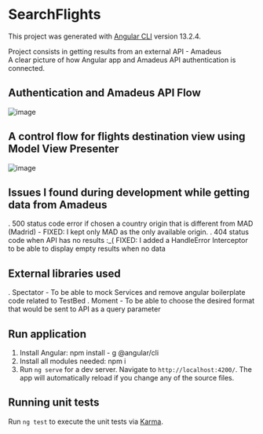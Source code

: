 # SearchFlights

This project was generated with [Angular CLI](https://github.com/angular/angular-cli) version 13.2.4.

Project consists in getting results from an external API - Amadeus <br>
A clear picture of how Angular app and Amadeus API authentication is connected. 
## Authentication and Amadeus API Flow
![image](https://user-images.githubusercontent.com/7724026/155230370-fd5651c5-6a23-47f9-9d60-3713c7e3f0d8.png)
## A control flow for flights destination view using Model View Presenter
![image](https://user-images.githubusercontent.com/7724026/155231270-1ca9691b-6a49-45de-b52f-365ab00ad824.png)

## Issues I found during development while getting data from Amadeus

. 500 status code error if chosen a country origin that is different from MAD (Madrid) - FIXED: I kept only MAD as the only available origin.
. 404 status code when API has no results :_( FIXED: I added a HandleError Interceptor to be able to display empty results when no data

## External libraries used
. Spectator - To be able to mock Services and remove angular boilerplate code related to TestBed
. Moment - To be able to choose the desired format that would be sent to API as a query parameter


## Run application
1. Install Angular:  npm install - g @angular/cli
2. Install all modules needed:      npm i
3. Run `ng serve` for a dev server. Navigate to `http://localhost:4200/`. The app will automatically reload if you change any of the source files.


## Running unit tests

Run `ng test` to execute the unit tests via [Karma](https://karma-runner.github.io).
